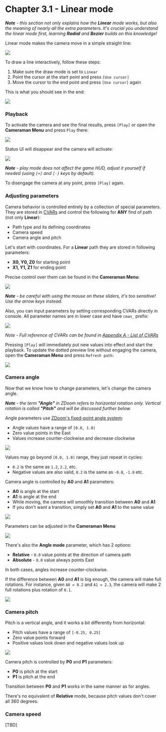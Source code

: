 # Chapter 3.1 - Linear mode

_**Note** - this section not only explains how the **Linear** mode works, but also the meaning of nearly all the extra parameters.
It's crucial you understand the linear mode first, learning **Radial** and **Bezier** builds on this knowledge!_

Linear mode makes the camera move in a simple straight line:

![](img/cman-linear-xyz.png)

To draw a line interactively, follow these steps:
1. Make sure the draw mode is set to `Linear`
2. Point the cursor at the start point and press `[Use cursor]`
3. Move the cursor to the end point and press `[Use cursor]` again

This is what you should see in the end:

![](img/cman-linear-example.png)

### Playback

To activate the camera and see the final results, press `[Play]` or open the **Cameraman Menu** and press `Play` there:

![](img/cman-menu-play.png)

Status UI will disappear and the camera will activate:

![](img/cman-play-sample.png)

_**Note** - play mode does not affect the game HUD, adjust it yourself if needed (using `[+]` and `[-]` keys by default)._

To disengage the camera at any point, press `[Play]` again.

### Adjusting parameters

Camera behavior is controlled entirely by a collection of special parameters.
They are stored in [CVARs](https://zdoom.org/wiki/CVARs) and control the following for **ANY** find of path (not only **Linear**):
- Path type and its defining coordinates
- Camera speed
- Camera angle and pitch

Let's start with coordinates. For a **Linear** path they are stored in following parameters:
- **X0, Y0, Z0** for starting point
- **X1, Y1, Z1** for ending point

Precise control over them can be found in the **Cameraman Menu**:

![](img/cman-menu-xyz.png)

_**Note** - be careful with using the mouse on these sliders, it's too sensitive! Use the arrow keys instead._

Also, you can input parameters by setting corresponding CVARs directly in console.
All parameter names are in lower case and have `cman_` prefix:

![](img/cman-console-cvars.png)

_Note - Full reference of CVARs can be found in [Appendix A - List of CVARs](ap01.cvars.md)_

Pressing `[Play]` will immediately put new values into effect and start the playback.
To update the dotted preview line without engaging the camera, open the **Cameraman Menu** and press `Refresh path`:

![](img/cman-menu-refresh.png)

### Camera angle

Now that we know how to change parameters, let's change the camera angle.

_**Note** - the term **"Angle"** in ZDoom refers to horizontal rotation only.
Vertical rotation is called **"Pitch"** and will be discussed further below._

Angle parameters use [ZDoom's fixed-point angle system](https://zdoom.org/wiki/Definitions#Fixed_point_angles):

- Angle values have a range of `[0.0, 1.0)`
- Zero value points in the East
- Values increase counter-clockwise and decrease clockwise

![](img/cman-angles.png)

Values may go beyond `[0.0, 1.0)` range, they just repeat in cycles:
- `0.2` is the same as `1.2`, `2.2`, etc.
- Negative values are also valid, `0.2` is the same as `-0.8`, `-1.8` etc.

Camera angle is controlled by **A0** and **A1** parameters:
- **A0** is angle at the start
- **A1** is angle at the end
- While moving, the camera will smoothly transition between **A0** and **A1**
- If you don't want a transition, simply set **A0** and **A1** to the same value

![](img/cman-linear-a.png)

Parameters can be adjusted in the **Cameraman Menu**:

![](img/cman-menu-angles.png)

There's also the **Angle mode** parameter, which has 2 options:
- **Relative** - `0.0` value points at the direction of camera path
- **Absolute** - `0.0` value always points East

In both cases, angles increase counter-clockwise.

If the difference between **A0** and **A1** is big enough, the camera will make full rotations.
For instance, given `A0 = 0.2` and `A1 = 2.3`, the camera will make 2 full rotations plus rotation of `0.1`.

![](img/cman-linear-anglemodes.png)

### Camera pitch

Pitch is a vertical angle, and it works a bit differently from horizontal:
- Pitch values have a range of `[-0.25, 0.25]`
- Zero value points forward
- Positive values look down and negative values look up

![](img/cman-pitches.png)

Camera pitch is controlled by **P0** and **P1** parameters:
- **P0** is pitch at the start
- **P1** is pitch at the end

Transition between **P0** and **P1** works in the same manner as for angles.

There's no equivalent of **Relative** mode, because pitch values don't cover all 360 degrees.

### Camera speed

[TBD]
